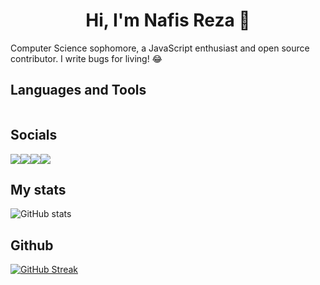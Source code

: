 <div align="center">
    <h1> Hi, I'm Nafis Reza 👋 </h1>
</div>    

<div>
  <p>
    Computer Science sophomore, a JavaScript enthusiast and open source contributor. I write bugs for living! 😂
  </p>
</div>

## Languages and Tools
<div style="display: flex; align-items: center; flex-wrap: wrap">
<img src="https://img.shields.io/badge/javascript-%23323330.svg?style=for-the-badge&logo=javascript&logoColor=%23F7DF1E" alt="">
<img src="https://img.shields.io/badge/typescript-%23007ACC.svg?style=for-the-badge&logo=typescript&logoColor=white" alt="">
<img src="https://img.shields.io/badge/react-%2320232a.svg?style=for-the-badge&logo=react&logoColor=%2361DAFB" alt="">
<img src="https://img.shields.io/badge/Next-black?style=for-the-badge&logo=next.js&logoColor=white" alt="">
<img src="https://img.shields.io/badge/redux-%23593d88.svg?style=for-the-badge&logo=redux&logoColor=white" alt="">
<img src="https://img.shields.io/badge/tailwindcss-%2338B2AC.svg?style=for-the-badge&logo=tailwind-css&logoColor=white" alt="">
<img src="https://img.shields.io/badge/MongoDB-%234ea94b.svg?style=for-the-badge&logo=mongodb&logoColor=white" alt="">
<img src="https://img.shields.io/badge/mysql-4479A1.svg?style=for-the-badge&logo=mysql&logoColor=white" alt="">
<img src="https://img.shields.io/badge/-Docker-black?style=for-the-badge&logo=docker" alt="">
<img src="https://img.shields.io/badge/git-%23F05033.svg?style=for-the-badge&logo=git&logoColor=white" alt="">
<img src="https://img.shields.io/badge/vercel-%23000000.svg?style=for-the-badge&logo=vercel&logoColor=white" alt="">
</div>

## Socials
<div style="display: flex;">
<a href="https://www.linkedin.com/in/nafisreza/"><img src="https://img.shields.io/badge/linkedin-%230077B5.svg?style=for-the-badge&logo=linkedin&logoColor=white"></a>
<a href="https://www.nafisreza.github.io/portfolio"><img src="https://img.shields.io/badge/-Website-black?style=for-the-badge&logo=firefoxbrowser"></a>
<a href="https://twitter.com/nafisreza_"><img src="https://img.shields.io/badge/-Twitter-blue?style=for-the-badge&logo=twitter"></a>
<a href="mailto:nafisrezabd@gmail.com"><img src="https://img.shields.io/badge/-Email-white?style=for-the-badge&logo=gmail"></a>
</div>



## My stats
![GitHub stats](https://github-readme-stats.vercel.app/api?username=nafisreza&show_icons=true&theme=radical)

 
## Github

[![GitHub Streak](https://streak-stats.demolab.com?user=nafisreza&theme=gotham)](https://git.io/streak-stats)
